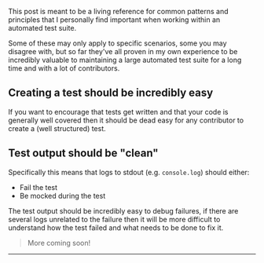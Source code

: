 This post is meant to be a living reference for common patterns and principles
that I personally find important when working within an automated test suite.

Some of these may only apply to specific scenarios, some you may disagree with,
but so far they've all proven in my own experience to be incredibly valuable to
maintaining a large automated test suite for a long time and with a lot of
contributors.

## Creating a test should be incredibly easy

If you want to encourage that tests get written and that your code is generally
well covered then it should be dead easy for any contributor to create a (well
structured) test.

## Test output should be "clean"

Specifically this means that logs to stdout (e.g. `console.log`) should either:

- Fail the test
- Be mocked during the test

The test output should be incredibly easy to debug failures, if there are
several logs unrelated to the failure then it will be more difficult to
understand how the test failed and what needs to be done to fix it.

> More coming soon!

---
